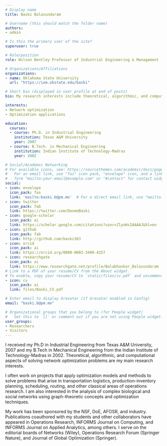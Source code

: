 ```yaml
---
# Display name
title: Baski Balasundaram

# Username (this should match the folder name)
authors:
- admin

# Is this the primary user of the site?
superuser: true

# Role/position
role: Wilson Bentley Professor of Industrial Engineering & Management

# Organizations/Affiliations
organizations:
- name: Oklahoma State University
  url: "https://iem.okstate.edu/baski"

# Short bio (displayed in user profile at end of posts)
bio: My research interests include theoretical, algorithmic, and computational aspects of solving network optimization problems.

interests:
- Network optimization
- Optimization applications

education:
  courses:
  - course: Ph.D. in Industrial Engineering
    institution: Texas A&M University
    year: 2007
  - course: B.Tech. in Mechanical Engineering
    institution: Indian Institute of Technology-Madras
    year: 2002

# Social/Academic Networking
# For available icons, see: https://sourcethemes.com/academic/docs/page-builder/#icons
#   For an email link, use "fas" icon pack, "envelope" icon, and a link in the
#   form "mailto:your-email@example.com" or "#contact" for contact widget.
social:
- icon: envelope
  icon_pack: fas
  link: 'mailto:baski.b@pm.me'  # For a direct email link, use "mailto:test@example.org".
- icon: twitter
  icon_pack: fab
  link: https://twitter.com/DesmoBaski
- icon: google-scholar
  icon_pack: ai
  link: https://scholar.google.com/citations?user=ZlyoHsIAAAAJ&hl=en
- icon: github
  icon_pack: fab
  link: http://github.com/baski363
- icon: orcid
  icon_pack: ai
  link: https://orcid.org/0000-0002-3490-4257
- icon: researchgate
  icon_pack: ai
  link: https://www.researchgate.net/profile/Balabhaskar_Balasundaram
# Link to a PDF of your resume/CV from the About widget.
# To enable, copy your resume/CV to `static/files/cv.pdf` and uncomment the lines below.
- icon: cv
  icon_pack: ai
  link: files/Baski_CV.pdf

# Enter email to display Gravatar (if Gravatar enabled in Config)
email: "baski.b@pm.me"

# Organizational groups that you belong to (for People widget)
#   Set this to `[]` or comment out if you are not using People widget.
user_groups:
- Researchers
- Visitors
---
```


I received my Ph.D in Industrial Engineering from Texas A&M University, 2007 and my B.Tech in Mechanical Engineering from the Indian Institute of Technology-Madras in 2002. Theoretical, algorithmic, and computational aspects of solving network optimization problems are my main research interests.

I often work on projects that apply optimization models and methods to solve problems that arise in transportation logistics, production-inventory planning, scheduling, routing, and other classical areas of operations research. I am also interested in the analysis of complex biological and social networks using graph-theoretic concepts and optimization techniques.

My work has been sponsored by the NSF, DoE, AFOSR, and industry. Publications coauthored with my students and other collaborators have appeared in Operations Research, INFORMS Journal on Computing, and INFORMS Journal on Applied Analytics, among others. I serve on the editorial boards of Networks (Wiley), Operations Research Forum (Springer Nature), and Journal of Global Optimization (Springer).

